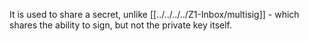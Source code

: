 It is used to share a secret, unlike [[../../../../Z1-Inbox/multisig]] - which shares the ability to sign, but not the private key itself.